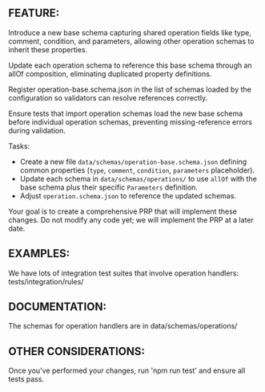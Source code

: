 ## FEATURE:

Introduce a new base schema capturing shared operation fields like type, comment, condition, and parameters, allowing other operation schemas to inherit these properties.

Update each operation schema to reference this base schema through an allOf composition, eliminating duplicated property definitions.

Register operation-base.schema.json in the list of schemas loaded by the configuration so validators can resolve references correctly.

Ensure tests that import operation schemas load the new base schema before individual operation schemas, preventing missing-reference errors during validation.

Tasks:

* Create a new file `data/schemas/operation-base.schema.json` defining common properties (`type`, `comment`, `condition`, `parameters` placeholder).
* Update each schema in `data/schemas/operations/` to use `allOf` with the base schema plus their specific `Parameters` definition.
* Adjust `operation.schema.json` to reference the updated schemas.

Your goal is to create a comprehensive PRP that will implement these changes. Do not modify any code yet; we will implement the PRP at a later date.

## EXAMPLES:

We have lots of integration test suites that involve operation handlers: tests/integration/rules/

## DOCUMENTATION:

The schemas for operation handlers are in data/schemas/operations/

## OTHER CONSIDERATIONS:

Once you've performed your changes, run 'npm run test' and ensure all tests pass.
